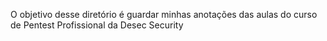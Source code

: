 O objetivo desse diretório é guardar minhas anotações das aulas do curso
de Pentest Profissional da Desec Security

